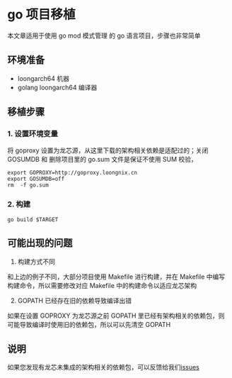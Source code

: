 # go 项目移植

本文章适用于使用 go mod 模式管理 的 go 语言项目，步骤也非常简单

## 环境准备
- loongarch64 机器
- golang loongarch64 编译器

## 移植步骤
### 1. 设置环境变量
将 goproxy 设置为龙芯源，从这里下载的架构相关依赖是适配过的；关闭 GOSUMDB 和 删除项目里的 go.sum 文件是保证不使用 SUM 校验，
```
export GOPROXY=http://goproxy.loongnix.cn
export GOSUMDB=off
rm  -f go.sum
```
### 2. 构建
```
go build $TARGET
```

## 可能出现的问题
1. 构建方式不同 

和上边的例子不同，大部分项目使用 Makefile 进行构建，并在 Makefile 中编写构建命令，所以需要修改对应 Makefile 中的构建命令以适应龙芯架构
  
2. GOPATH 已经存在旧的依赖导致编译出错

如果在设置 GOPROXY 为龙芯源之前 GOPATH 里已经有架构相关的依赖包，则可能导致编译时使用旧的依赖包，所以可以先清空 GOPATH

## 说明
如果您发现有龙芯未集成的架构相关的依赖包，可以反馈给我们[issues](https://github.com/Loongson-Cloud-Community/Loongson-Cloud-Community/issues)
